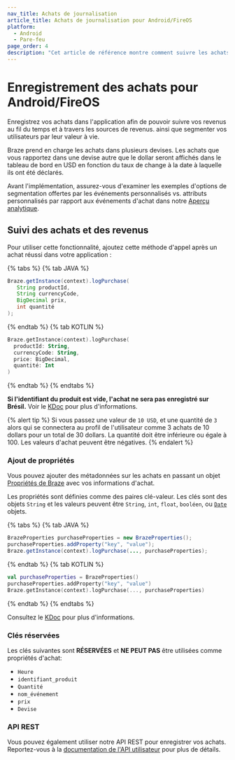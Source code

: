 ```yaml
---
nav_title: Achats de journalisation
article_title: Achats de journalisation pour Android/FireOS
platform:
  - Android
  - Pare-feu
page_order: 4
description: "Cet article de référence montre comment suivre les achats et les revenus dans l'application et attribuer des propriétés d'achat dans votre application Android."
---
```


# Enregistrement des achats pour Android/FireOS

Enregistrez vos achats dans l'application afin de pouvoir suivre vos revenus au fil du temps et à travers les sources de revenus. ainsi que segmenter vos utilisateurs par leur valeur à vie.

Braze prend en charge les achats dans plusieurs devises. Les achats que vous rapportez dans une devise autre que le dollar seront affichés dans le tableau de bord en USD en fonction du taux de change à la date à laquelle ils ont été déclarés.

Avant l'implémentation, assurez-vous d'examiner les exemples d'options de segmentation offertes par les événements personnalisés vs. attributs personnalisés par rapport aux événements d'achat dans notre [Aperçu analytique][3].

## Suivi des achats et des revenus

Pour utiliser cette fonctionnalité, ajoutez cette méthode d'appel après un achat réussi dans votre application :

{% tabs %}
{% tab JAVA %}

```java
Braze.getInstance(context).logPurchase(
   String productId,
   String currencyCode,
   BigDecimal prix,
   int quantité
);
```

{% endtab %}
{% tab KOTLIN %}

```kotlin
Braze.getInstance(context).logPurchase(
  productId: String,
  currencyCode: String,
  price: BigDecimal,
  quantité: Int
)
```

{% endtab %}
{% endtabs %}

__Si l'identifiant du produit est vide, l'achat ne sera pas enregistré sur Brésil.__ Voir le [KDoc][6] pour plus d'informations.

{% alert tip %}
  Si vous passez une valeur de `10 USD`, et une quantité de `3` alors qui se connectera au profil de l'utilisateur comme 3 achats de 10 dollars pour un total de 30 dollars. La quantité doit être inférieure ou égale à 100. Les valeurs d'achat peuvent être négatives.
{% endalert %}

### Ajout de propriétés

Vous pouvez ajouter des métadonnées sur les achats en passant un objet [Propriétés de Braze][4] avec vos informations d'achat.

Les propriétés sont définies comme des paires clé-valeur.  Les clés sont des objets `String` et les valeurs peuvent être `String`, `int`, `float`, `booléen`, ou [`Date`][5] objets.

{% tabs %}
{% tab JAVA %}

```java
BrazeProperties purchaseProperties = new BrazeProperties();
purchaseProperties.addProperty("key", "value");
Braze.getInstance(context).logPurchase(..., purchaseProperties);
```

{% endtab %}
{% tab KOTLIN %}

```kotlin
val purchaseProperties = BrazeProperties()
purchaseProperties.addProperty("key", "value")
Braze.getInstance(context).logPurchase(..., purchaseProperties)
```

{% endtab %}
{% endtabs %}

Consultez le [KDoc][6] pour plus d'informations.

### Clés réservées

Les clés suivantes sont __RÉSERVÉES__ et __NE PEUT PAS__ être utilisées comme propriétés d'achat:

- `Heure`
- `identifiant_produit`
- `Quantité`
- `nom_événement`
- `prix`
- `Devise`

### API REST

Vous pouvez également utiliser notre API REST pour enregistrer vos achats. Reportez-vous à la [documentation de l'API utilisateur][1] pour plus de détails.

[1]: {{site.baseurl}}/developer_guide/rest_api/user_data/#user-data
[3]: {{site.baseurl}}/developer_guide/platform_wide/analytics_overview/#user-data-collection
[4]: https://appboy.github.io/appboy-android-sdk/kdoc/braze-android-sdk/com.braze.models.outgoing/-braze-properties/index.html
[5]: http://developer.android.com/reference/java/util/Date.html
[6]: https://appboy.github.io/appboy-android-sdk/kdoc/braze-android-sdk/com.appboy/-appboy/log-purchase.html
